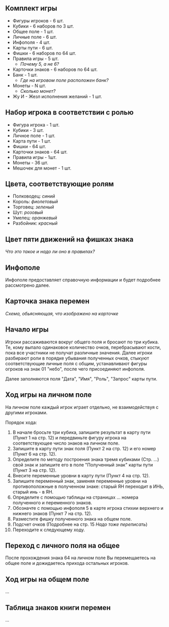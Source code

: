 ## Комплект игры
* Фигуры игроков - 6 шт.
* Кубики - 6 наборов по 3 шт.
* Общее поле - 1 шт.
* Личные поле - 6 шт.
* Инфополя - 4 шт.
* Карты пути - 6 шт.
* Фишки - 6 наборов по 64 шт.
* Правила игры - 5 шт.
  * _Почему 5, а не 6?_
* Карточки знаков - 6 наборов по 64 шт.
* Банк - 1 шт.
  * _Где на игровом поле расположен банк?_
* Монеты - N шт.
  * _Сколько монет?_
* Жу И - Жезл исполнения желаний - 1 шт.

## Набор игрока в соответствии с ролью
* Фигура игрока - 1 шт.
* Кубики - 3 шт.
* Личное поле - 1 шт.
* Карта пути - 1 шт.
* Фишки - 64 шт.
* Карточки знаков - 64 шт.
* Правила игры - 1шт.
* Монеты - 36 шт.
* Мешочек для монет - 1 шт.

## Цвета, соответствующие ролям
* Полководец: _синий_
* Король: _фиолетовый_
* Торговец: _зеленый_
* Шут: _розовый_
* Умелец: _оранжевый_
* Разбойник: _красный_

## Цвет пяти движений на фишках знака
_Что это такое и надо ли оно в правилах?_

## Инфополе
Инфополе предоставляет справочную информации и будет подробнее рассмотрено далее.

## Карточка знака перемен
_Схема, обьясняющая, что изображено на карточке_

## Начало игры
Игроки рассаживаются вокруг общего поля и 
бросают по три кубика. Те, кому выпало
одинаковое количество очков, перебрасывают 
кости, пока все участники не получат 
различные значения. Далее игроки разбирают
роли в порядке убывания полученных очков, 
стыкуют соответствующие личные поля с 
общим, устанавливают фигуры огроков на 
знак 01 "небо", после чего присоединяют 
инфополя. 

Далее заполняются поля "Дата", "Имя", "Роль", "Запрос" карты пути.

## Ход игры на личном поле
На личном поле каждый игрок играет отдельно, не взаимодействуя с другими игроками.

Порядок хода:
1. В начале бросьте три кубика, запишите результат в карту пути (Пункт 1 на стр. 12) и передвиньте фигуру игрока на соответствующее число знаков на личном поле.
2. Запишите в карту пути знак поля (Пункт 2 на стр. 12) и его номер (Пункт 6 на стр. 12).
3. Определите по методу построения знака тремя кубиками (Стр. ...) свой знак и запишите его в поле "Полученный знак" карты пути (Пункт 3 на стр. 12).
4. Внесите переменные уровни в карту пути (Пункт 4 на стр. 12).
5. Запишите переменный знак, заменяя переменные уровни на противоположные в полученном знаке: старый ЯН переходит в ИНЬ, старый инь - в ЯН.
6. Определите с помощью таблицы на страницах ... номера полученного и переменного знаков.
7. Обозначте с помощью инфополя 5 в карте игрока стихии верхнего и нижнего знаков (Пункт 7 на стр. 12).
8. Разместите фишку полученного знака на общем поле.
9. Подсчет очков (Подробнее на стр. 15 _Надо тоже переписать_)
10. Переходите к следующему ходу.

## Переход с личного поля на общее
После прохождения знака 64 на личном поле 
Вы перемещаетесь на общее поле и дожидаетесь 
прихода остальных игроков.

## Ход игры на общем поле
...

## Таблица знаков книги перемен
...
